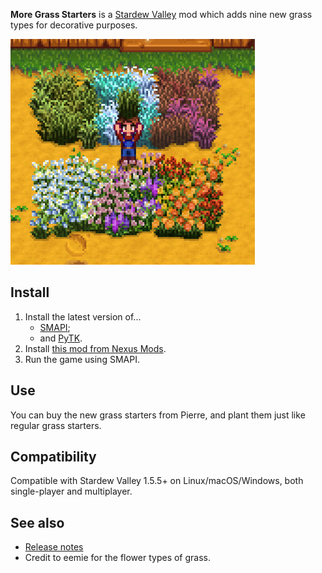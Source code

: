 ﻿**More Grass Starters** is a [Stardew Valley](http://stardewvalley.net/) mod which adds nine new
grass types for decorative purposes.

![](screenshot.png)

## Install
1. Install the latest version of...
   * [SMAPI](https://smapi.io);
   * and [PyTK](https://www.nexusmods.com/stardewvalley/mods/1726).
2. Install [this mod from Nexus Mods](http://www.nexusmods.com/stardewvalley/mods/1702).
3. Run the game using SMAPI.

## Use
You can buy the new grass starters from Pierre, and plant them just like regular grass starters.

## Compatibility
Compatible with Stardew Valley 1.5.5+ on Linux/macOS/Windows, both single-player and multiplayer.

## See also
* [Release notes](release-notes.md)
* Credit to eemie for the flower types of grass.
